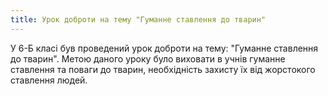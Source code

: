 ```yaml
---
title: Урок доброти на тему "Гуманне ставлення до тварин"
---
```


У 6-Б класі був проведений урок доброти на тему: "Гуманне ставлення до тварин". Метою даного уроку було виховати в учнів гуманне ставлення та поваги до тварин, необхідність захисту їх від жорстокого ставлення людей.

<slideshow />
